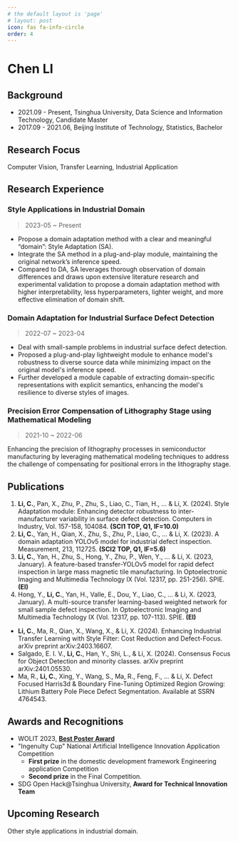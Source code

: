 ```yaml
---
# the default layout is 'page'
# layout: post
icon: fas fa-info-circle
order: 4
---
```


# Chen LI

## Background

- 2021.09 - Present, Tsinghua University, Data Science and Information Technology, Candidate Master
- 2017.09 - 2021.06, Beijing Institute of Technology, Statistics, Bachelor

## Research Focus

Computer Vision, Transfer Learning, Industrial Application

## Research Experience

### Style Applications in Industrial Domain

> 2023-05 ~ Present

- Propose a domain adaptation method with a clear and meaningful “domain”: Style Adaptation (SA).
- Integrate the SA method in a plug-and-play module, maintaining the original network’s inference speed.
- Compared to DA, SA leverages thorough observation of domain differences and draws upon extensive literature research and experimental validation to propose a domain adaptation method with higher interpretability, less hyperparameters, lighter weight, and more effective elimination of domain shift.

### Domain Adaptation for Industrial Surface Defect Detection

> 2022-07 ~ 2023-04

- Deal with small-sample problems in industrial surface defect detection.
- Proposed a plug-and-play lightweight module to enhance model's robustness to diverse source data while minimizing impact on the original model's inference speed.
- Further developed a module capable of extracting domain-specific representations with explicit semantics, enhancing the model's resilience to diverse styles of images.

### Precision Error Compensation of Lithography Stage using Mathematical Modeling

> 2021-10 ~ 2022-06

Enhancing the precision of lithography processes in semiconductor manufacturing by leveraging mathematical modeling techniques to address the challenge of compensating for positional errors in the lithography stage.

## Publications

1. **Li, C.**, Pan, X., Zhu, P., Zhu, S., Liao, C., Tian, H., ... & Li, X. (2024). Style Adaptation module: Enhancing detector robustness to inter-manufacturer variability in surface defect detection. Computers in Industry, Vol. 157-158, 104084. **(SCI1 TOP, Q1, IF=10.0)**
2. **Li, C.**, Yan, H., Qian, X., Zhu, S., Zhu, P., Liao, C., ... & Li, X. (2023). A domain adaptation YOLOv5 model for industrial defect inspection. Measurement, 213, 112725. **(SCI2 TOP, Q1, IF=5.6)**
3. **Li, C.**, Yan, H., Zhu, S., Hong, Y., Zhu, P., Wen, Y., ... & Li, X. (2023, January). A feature-based transfer-YOLOv5 model for rapid defect inspection in large mass magnetic tile manufacturing. In Optoelectronic Imaging and Multimedia Technology IX (Vol. 12317, pp. 251-256). SPIE. **(EI)**
4. Hong, Y., **Li, C.**, Yan, H., Valle, E., Dou, Y., Liao, C., ... & Li, X. (2023, January). A multi-source transfer learning-based weighted network for small sample defect inspection. In Optoelectronic Imaging and Multimedia Technology IX (Vol. 12317, pp. 107-113). SPIE. **(EI)**

- **Li, C.**, Ma, R., Qian, X., Wang, X., & Li, X. (2024). Enhancing Industrial Transfer Learning with Style Filter: Cost Reduction and Defect-Focus. arXiv preprint arXiv:2403.16607.
- Salgado, E. I. V., **Li, C.**, Han, Y., Shi, L., & Li, X. (2024). Consensus Focus for Object Detection and minority classes. arXiv preprint arXiv:2401.05530.
- Ma, R., **Li, C.**, Xing, Y., Wang, S., Ma, R., Feng, F., ... & Li, X. Defect Focused Harris3d & Boundary Fine-Tuning Optimized Region Growing: Lithium Battery Pole Piece Defect Segmentation. Available at SSRN 4764543.

## Awards and Recognitions

- WOLIT 2023, [**Best Poster Award**](http://idi-wolit.com/wolit23/best_posters.html)
- "Ingenulty Cup" National Artificial Intelligence Innovation Application Competition
  - **First prize** in the domestic development framework Engineering application Competition
  - **Second prize** in the Final Competition.
- SDG Open Hack@Tsinghua University, **Award for Technical Innovation Team**

## Upcoming Research

Other style applications in industrial domain.

<!-- ## Personal Statement -->
